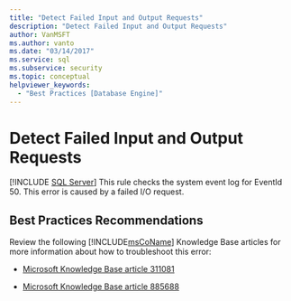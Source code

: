 ```yaml
---
title: "Detect Failed Input and Output Requests"
description: "Detect Failed Input and Output Requests"
author: VanMSFT
ms.author: vanto
ms.date: "03/14/2017"
ms.service: sql
ms.subservice: security
ms.topic: conceptual
helpviewer_keywords:
  - "Best Practices [Database Engine]"
---
```

# Detect Failed Input and Output Requests
 [!INCLUDE [SQL Server](../../includes/applies-to-version/sqlserver.md)]
  This rule checks the system event log for EventId 50. This error is caused by a failed I/O request.  
  
## Best Practices Recommendations  
 Review the following [!INCLUDE[msCoName](../../includes/msconame-md.md)] Knowledge Base articles for more information about how to troubleshoot this error:  
  
-   [Microsoft Knowledge Base article 311081](https://www.betaarchive.com/wiki/index.php?title=Microsoft_KB_Archive/311081)  
  
-   [Microsoft Knowledge Base article 885688](https://www.betaarchive.com/wiki/index.php?title=Microsoft_KB_Archive/885688)  
  
  
